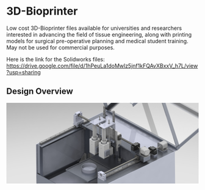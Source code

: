 # 3D-Bioprinter
Low cost 3D-Bioprinter files available for universities and researchers interested in advancing the field of tissue engineering, along with printing models for surgical pre-operative planning and medical student training. May not be used for commercial purposes.  

Here is the link for the Solidworks files:
https://drive.google.com/file/d/1hPeuLa1doMwlz5jnf1kFQAvXBxxV_h7L/view?usp=sharing

## Design Overview
![design](https://github.com/szoghi/3D-Bioprinter/blob/master/Renderings/design%208.JPG)
